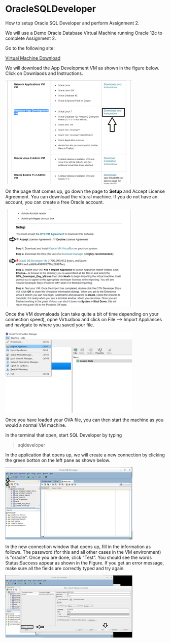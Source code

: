# OracleSQLDeveloper
How to setup Oracle SQL Developer and perform Assignment 2.

We will use a Demo Oracle Database Virtual Machine running Oracle 12c to complete Assignment 2.

Go to the following site:

<a href="https://goo.gl/zTQSxm">Virtual Machine Download </a>

We will download the App Development VM as shown in the figure below.  Click on Downlaods and Instructions.

<img src="AppDevelopmentVm.png" target="\_blank" alt="App Development VM" width="400" align="middle">

On the page that comes up, go down the page to <b> Setup</b> and Accept License Agreement.  You can download the vitural machine.
If you do not have an account, you can create a free Oracle account.

<img src="AppDevelopmentVm2.png" target="\_blank" alt="App Development VM" width="400" align="middle">


Once the VM downaloads (can take quite a bit of time depending on your connection speed), opne Virtualbox and click on File --> Import Appliances and navigate to where you saved your file.

<img src="AppDevelopmentVm3.png" target="\_blank" alt="App Development VM" width="400" align="middle">

Once you have loaded your OVA file, you can then start the machine as you would a normal VM machine.

In the terminal that open, start SQL Developer by typing

> sqldeveloper

In the application that opens up, we will create a new connection by clicking the green botton on the left pane as shown below.

<img src="AppDevelopmentVm4a.png" target="\_blank" alt="App Development VM" width="400" align="middle">

In the new connection window that opens up, fill in the information as follows.  The password (for this and all other cases in the VM environment) is "oracle".  Once you are done, click "Test".  You should see the words Status:Success appear as shown in the Figure.  If you get an error message, make sure all the fields are correctly typed and try again.

<img src="AppDevelopmentVm5.png" target="\_blank" alt="App Development VM" width="400" align="middle">

